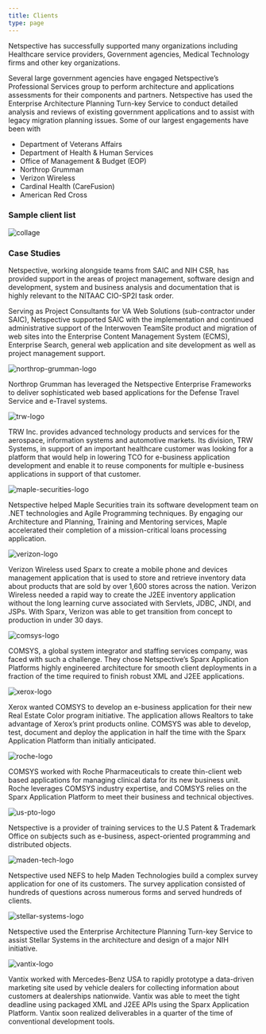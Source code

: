 ```yaml
---
title: Clients
type: page
---
```


Netspective has successfully supported many organizations including Healthcare service providers, Government agencies, Medical Technology firms and other key organizations.

Several large government agencies have engaged Netspective’s Professional Services group to perform architecture and applications assessments for their components and partners. Netspective has used the Enterprise Architecture Planning Turn-key Service to conduct detailed analysis and reviews of existing government applications and to assist with legacy migration planning issues. Some of our largest engagements have been with

* Department of Veterans Affairs
* Department of Health & Human Services
* Office of Management & Budget (EOP)
* Northrop Grumman
* Verizon Wireless
* Cardinal Health (CareFusion)
* American Red Cross

### Sample client list

![collage](/img/clients/collage.png)


### Case Studies

Netspective, working alongside teams from SAIC and NIH CSR, has provided support in the areas of project management, software design and development, system and business analysis and documentation that is highly relevant to the NITAAC CIO-SP2I task order.

Serving as Project Consultants for VA Web Solutions (sub-contractor under SAIC), Netspective supported SAIC with the implementation and continued administrative support of the Interwoven TeamSite product and migration of web sites into the Enterprise Content Management System (ECMS), Enterprise Search, general web application and site development as well as project management support.


![northrop-grumman-logo](/img/clients/northrop-grumman-logo.gif)

Northrop Grumman has leveraged the Netspective Enterprise Frameworks to deliver sophisticated web based applications for the Defense Travel Service and e-Travel systems.

![trw-logo](/img/clients/trw-logo.gif)

TRW Inc. provides advanced technology products and services for the aerospace, information systems and automotive markets. Its division, TRW Systems, in support of an important healthcare customer was looking for a platform that would help in lowering TCO for e-business application development and enable it to reuse components for multiple e-business applications in support of that customer.

![maple-securities-logo](/img/clients/maple-securities-logo.gif)

Netspective helped Maple Securities train its software development team on .NET technologies and Agile Programming techniques. By engaging our Architecture and Planning, Training and Mentoring services, Maple accelerated their completion of a mission-critical loans processing application.

![verizon-logo](/img/clients/verizon-logo.gif)

Verizon Wireless used Sparx to create a mobile phone and devices management application that is used to store and retrieve inventory data about products that are sold by over 1,600 stores across the nation. Verizon Wireless needed a rapid way to create the J2EE inventory application without the long learning curve associated with Servlets, JDBC, JNDI, and JSPs. With Sparx, Verizon was able to get transition from concept to production in under 30 days.

![comsys-logo](/img/clients/comsys-logo.gif)

COMSYS, a global system integrator and staffing services company, was faced with such a challenge. They chose Netspective’s Sparx Application Platforms highly engineered architecture for smooth client deployments in a fraction of the time required to finish robust XML and J2EE applications.

![xerox-logo](/img/clients/xerox-logo.gif)

Xerox wanted COMSYS to develop an e-business application for their new Real Estate Color program initiative. The application allows Realtors to take advantage of Xerox’s print products online. COMSYS was able to develop, test, document and deploy the application in half the time with the Sparx Application Platform than initially anticipated.

![roche-logo](/img/clients/roche-logo.gif)

COMSYS worked with Roche Pharmaceuticals to create thin-client web based applications for managing clinical data for its new business unit. Roche leverages COMSYS industry expertise, and COMSYS relies on the Sparx Application Platform to meet their business and technical objectives.

![us-pto-logo](/img/clients/us-pto-logo.gif)

Netspective is a provider of training services to the U.S Patent & Trademark Office on subjects such as e-business, aspect-oriented programming and distributed objects.

![maden-tech-logo](/img/clients/maden-tech-logo.gif)

Netspective used NEFS to help Maden Technologies build a complex survey application for one of its customers. The survey application consisted of hundreds of questions across numerous forms and served hundreds of clients.

![stellar-systems-logo](/img/clients/stellar-systems-logo.gif)

Netspective used the Enterprise Architecture Planning Turn-key Service to assist Stellar Systems in the architecture and design of a major NIH initiative.

![vantix-logo](/img/clients/vantix-logo.gif)

Vantix worked with Mercedes-Benz USA to rapidly prototype a data-driven marketing site used by vehicle dealers for collecting information about customers at dealerships nationwide. Vantix was able to meet the tight deadline using packaged XML and J2EE APIs using the Sparx Application Platform. Vantix soon realized deliverables in a quarter of the time of conventional development tools.

